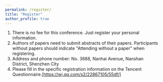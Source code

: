 ```yaml
---
permalink: /register/
title: "Register"
author_profile: true
---
```


1. There is no fee for this conference. Just register your personal information.
2. Authors of papers need to submit abstracts of their papers. Participants without papers should indicate "Attending without a paper" when registering.
3. Address and phone number: No. 3688, Nanhai Avenue, Nanshan District, Shenzhen City
4. Please fill in the specific registration information on the Tencent Questionnaire.[https://wj.qq.com/s2/22867105/55df/]
